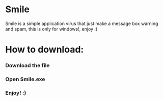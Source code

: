 # Smile
Smile is a simple application virus that just make a message box warning and spam, this is only for windows!, enjoy :)
<br>
<h1>How to download:</h1>
<h3>Download the file</h3>
<h3>Open Smile.exe</h3>
<h3>Enjoy! :)</h3>
